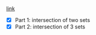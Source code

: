 [link](https://adventofcode.com/2022/day/3)

- [X] Part 1: intersection of two sets
- [X] Part 2: intersection of 3 sets
